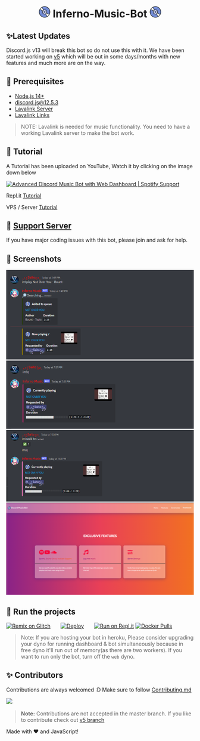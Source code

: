 <h1 align="center"><img src="./assets/logo.gif" width="30px"> Inferno-Music-Bot <img src="./assets/logo.gif" width="30px"></h1>

## ✨Latest Updates

Discord.js v13 will break this bot so do not use this with it. We have been started working on [v5](https://github.com/XSaitoKungX/Inferno-Music/tree/v5) which will be out in some days/months with new features and much more are on the way.

## 🚧 Prerequisites

- [Node.js 14+](https://nodejs.org/en/download/)
- [discord.js@12.5.3](https://www.npmjs.com/package/discord.js/v/12.5.3)
- [Lavalink Server](https://darrennathanael.com/post/how-to-lavalink/?utm_source=github-sudhanplayz&utm_medium=readme&utm_campaign=sudhanplayz&utm_content=lavalink-prerequisites)
- [Lavalink Links](https://lavalink.darrennathanael.com)

> NOTE: Lavalink is needed for music functionality. You need to have a working Lavalink server to make the bot work.

## 📝 Tutorial

A Tutorial has been uploaded on YouTube, Watch it by clicking on the image down below

[![Advanced Discord Music Bot with Web Dashboard | Spotify Support](https://img.youtube.com/vi/p4lP96Tiv9s/maxresdefault.jpg)](https://www.youtube.com/watch?v=p4lP96Tiv9s)

Repl.it [Tutorial](https://github.com/SudhanPlayz/Discord-MusicBot/wiki/Installation-on-Repl-it)

VPS / Server [Tutorial](https://github.com/SudhanPlayz/Discord-MusicBot/wiki/Installation-on-a-Linux-server)

## 📝 [Support Server](https://discord.gg/UjZJZbz47F)

If you have major coding issues with this bot, please join and ask for help.

## 📸 Screenshots

<div align="left"><img src="/assets/Play.PNG"></div><div align="center"><img src="/assets/Queue.PNG"></div><div align="right"><img src="/assets/Seek.PNG"></div>

<div align="center"><img src="/assets/feature.png"></div>

## 💨 Run the projects

[![Remix on Glitch](https://cdn.glitch.com/2703baf2-b643-4da7-ab91-7ee2a2d00b5b%2Fremix-button.svg)](https://glitch.com/edit/#!/import/github/SudhanPlayz/Discord-MusicBot)&nbsp;&nbsp;&nbsp;&nbsp;&nbsp;&nbsp;
[![Deploy](https://www.herokucdn.com/deploy/button.svg)](https://heroku.com/deploy?template=https://github.com/SudhanPlayz/Discord-MusicBot)&nbsp;&nbsp;&nbsp;&nbsp;&nbsp;&nbsp;
[![Run on Repl.it](https://repl.it/badge/github/SudhanPlayz/Discord-MusicBot)](https://repl.it/github/SudhanPlayz/Discord-MusicBot)
[![Docker Pulls](https://img.shields.io/docker/pulls/darrenofficial/dmusicbot.svg)](https://hub.docker.com/r/darrenofficial/dmusicbot/)

> Note: If you are hosting your bot in heroku, Please consider upgrading your dyno for running dashboard & bot simultaneously because in free dyno it'll run out of memory(as there are two workers). If you want to run only the bot, turn off the `web` dyno.

## ✨ Contributors

Contributions are always welcomed :D Make sure to follow [Contributing.md](/CONTRIBUTING.md)

<a href="https://github.com/XSaitoKungX/Inferno-Music/graphs/contributors">
  <img src="https://contributors-img.web.app/image?repo=XSaitoKungX/Inferno-Music" />
</a>

> **Note:** Contributions are not accepted in the master branch. If you like to contribute check out [v5 branch](https://github.com/XSaitoKungX/Inferno-Music/tree/v5)

Made with :heart: and JavaScript!
